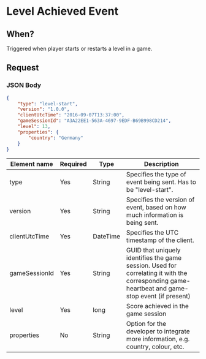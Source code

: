 # Level Achieved Event

## When?

Triggered when player starts or restarts a level in a game.

## Request

### JSON Body
```json
{
    "type": "level-start",
    "version": "1.0.0",
    "clientUtcTime": "2016-09-07T13:37:00",
    "gameSessionId": "A3A22EE1-563A-4697-9EDF-B69B998CD214",
    "level": 13,
    "properties": {
        "country": "Germany"
    }
}
```

Element name       | Required | Type   | Description
------------------ | -------- | ------ | -----------
type              | Yes      | String | Specifies the type of event being sent. Has to be "level-start".
version            | Yes      | String | Specifies the version of event, based on how much information is being sent.
clientUtcTime      | Yes      | DateTime | Specifies the UTC timestamp of the client.
gameSessionId      | Yes      | String | GUID that uniquely identifies the game session. Used for correlating it with the corresponding game-heartbeat and game-stop event (if present)
level              | Yes      | long   | Score achieved in the game session
properties         | No       | String | Option for the developer to integrate more information, e.g. country, colour, etc.